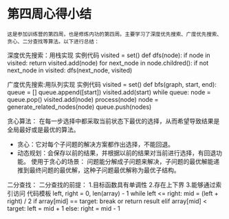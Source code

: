 # 第四周心得小结
    这是参加训练营的第四周，也是修炼内功的第四周。主要学习了深度优先搜索、广度优先搜索、贪心、二分查找等算法。以下进行总结：

深度优先搜索：用栈实现
实例代码
visited = set()
def dfs(node):
    if node in visited:
        return
    visited.add(node)
    for next_node in node.childred():
        if not next_node in visited:
            dfs(next_node, visited)

广度优先搜索:用队列实现
实例代码
visited = set()
def bfs(graph, start, end):
    queue = []
    queue.append([start])
    visited.add(start)
    while queue:
        node = queue.pop()
        visited.add(node)
        process(node)
        node = generate_related_nodes(node)
        queue.push(nodes)

贪心算法：
在每一步选择中都采取当前状态下最优的选择，从而希望导致结果是全局最好或是最优的算法。
+ 贪心：它对每个子问题的解决方案都作出选择，不能回退。
+ 动态规划：会保存以前的结果，并根据以前的结果对当前进行选择，有回退功能。
使用于贪心的场景：
问题能分解成子问题来解决，子问题的最优解能递推到最终问题的最优解，这种子问题最优解称为最优子结构。

二分查找：
二分查找的前提：
1.目标函数具有单调性 2.存在上下界 3.能够通过索引访问
代码模板
left, right = 0, len(array) - 1
while left <= right:
    mid = (left + right) / 2
    if array[mid] == target:
        break or return result
    elif array[mid] < target:
        left = mid + 1
    else:
        right = mid - 1